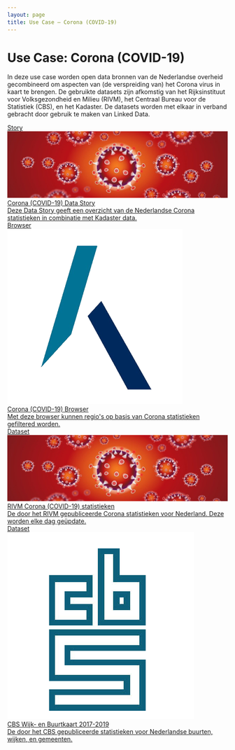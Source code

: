 ```yaml
---
layout: page
title: Use Case ― Corona (COVID-19)
---
```

# Use Case: Corona (COVID-19)

In deze use case worden open data bronnen van de Nederlandse overheid
gecombineerd om aspecten van (de verspreiding van) het Corona virus in
kaart te brengen.  De gebruikte datasets zijn afkomstig van het
Rijksinstituut voor Volksgezondheid en Milieu (RIVM), het Centraal
Bureau voor de Statistiek (CBS), en het Kadaster.  De datasets worden
met elkaar in verband gebracht door gebruik te maken van Linked Data.

<div class="cards-wrapper">
  <a href="/stories/covid-19/">
    <div class="card">
      <div class="card-type">Story</div>
      <img class="card-image" src="/assets/images/covid-19.jpg" alt="Weergave Covid-19">
      <div class="card-title">Corona (COVID-19) Data Story</div>
      <div class="card-description">Deze Data Story geeft een overzicht van de Nederlandse Corona statistieken in combinatie met Kadaster data.</div>
    </div>
  </a>
  <a href="/browsers/covid-19/">
    <div class="card">
      <div class="card-type">Browser</div>
      <img class="card-image" src="/assets/images/kadaster-logo.png" alt="Kadaster logo">
      <div class="card-title">Corona (COVID-19) Browser</div>
      <div class="card-description">Met deze browser kunnen regio's op basis van Corona statistieken gefiltered worden.</div>
    </div>
  </a>
  <a href="https://data.labs.kadaster.nl/rivm/covid-19">
    <div class="card">
      <div class="card-type">Dataset</div>
      <img class="card-image" src="/assets/images/covid-19.jpg" alt="Weergave Covid-19">
      <div class="card-title">RIVM Corona (COVID-19) statistieken</div>
      <div class="card-description">De door het RIVM gepubliceerde Corona statistieken voor Nederland.  Deze worden elke dag geüpdate.</div>
    </div>
  </a>
  <a href="https://data.labs.kadaster.nl/cbs/wbk">
    <div class="card">
      <div class="card-type">Dataset</div>
      <img class="card-image" src="/assets/images/cbs-logo.png" alt="CBS logo">
      <div class="card-title">CBS Wijk- en Buurtkaart 2017-2019</div>
      <div class="card-description">De door het CBS gepubliceerde statistieken voor Nederlandse buurten, wijken, en gemeenten.</div>
    </div>
  </a>
</div>
